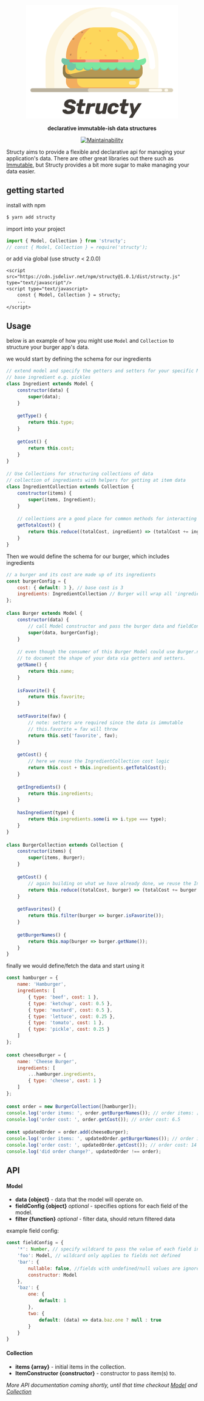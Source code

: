 <div align="center" markdown="1">

![Structy](https://github.com/andrewgrewell/structy/blob/master/logo.png)

**declarative immutable-ish data structures**

[![Maintainability](https://api.codeclimate.com/v1/badges/ba444709dbfd44f895f6/maintainability)](https://codeclimate.com/github/andrewgrewell/structy/maintainability)

</div>

Structy aims to provide a flexible and declarative api for managing your application's data. There are other great
libraries out there such as [Immutable](https://facebook.github.io/immutable-js/), but Structy provides a bit more sugar
to make managing your data easier. 

getting started
---
install with npm
```javascript
$ yarn add structy
```

import into your project
```javascript
import { Model, Collection } from 'structy';
// const { Model, Collection } = require('structy');
```


or add via global (use structy < 2.0.0)
```
<script src="https://cdn.jsdelivr.net/npm/structy@1.0.1/dist/structy.js" type="text/javascript"/>
<script type="text/javascript>
    const { Model, Collection } = structy;
    ...
</script>
```

Usage
---
below is an example of how you might use `Model` and `Collection` to structure your burger app's data.


we would start by defining the schema for our ingredients
```javascript
// extend model and specify the getters and setters for your specific Model
// base ingredient e.g. pickles
class Ingredient extends Model {
    constructor(data) {
        super(data);
    }

    getType() {
        return this.type;
    }

    getCost() {
        return this.cost;
    }
}

// Use Collections for structuring collections of data
// collection of ingredients with helpers for getting at item data
class IngredientCollection extends Collection {
    constructor(items) {
        super(items, Ingredient);
    }

    // collections are a good place for common methods for interacting with the data
    getTotalCost() {
        return this.reduce((totalCost, ingredient) => (totalCost += ingredient.getCost()), 0);
    }
}
```

Then we would define the schema for our burger, which includes ingredients
```javascript
// a burger and its cost are made up of its ingredients
const burgerConfig = {
    cost: { default: 3 }, // base cost is 3
    ingredients: IngredientCollection // Burger will wrap all 'ingredient' fields with a IngredientCollection
};

class Burger extends Model {
    constructor(data) {
        // call Model constructor and pass the burger data and fieldConfig
        super(data, burgerConfig);
    }

    // even though the consumer of this Burger Model could use Burger.name, it is better
    // to document the shape of your data via getters and setters.
    getName() {
        return this.name;
    }

    isFavorite() {
        return this.favorite;
    }

    setFavorite(fav) {
        // note: setters are required since the data is immutable
        // this.favorite = fav will throw
        return this.set('favorite', fav);
    }

    getCost() {
        // here we reuse the IngredientCollection cost logic
        return this.cost + this.ingredients.getTotalCost();
    }

    getIngredients() {
        return this.ingredients;
    }

    hasIngredient(type) {
        return this.ingredients.some(i => i.type === type);
    }
}

class BurgerCollection extends Collection {
    constructor(items) {
        super(items, Burger);
    }

    getCost() {
        // again building on what we have already done, we reuse the IngredientCollection and Burger cost logic
        return this.reduce((totalCost, burger) => (totalCost += burger.getCost()), 0);
    }

    getFavorites() {
        return this.filter(burger => burger.isFavorite());
    }

    getBurgerNames() {
        return this.map(burger => burger.getName());
    }
}
```

finally we would define/fetch the data and start using it
```javascript
const hamburger = {
    name: 'Hamburger',
    ingredients: [
        { type: 'beef', cost: 1 },
        { type: 'ketchup', cost: 0.5 },
        { type: 'mustard', cost: 0.5 },
        { type: 'lettuce', cost: 0.25 },
        { type: 'tomato', cost: 1 },
        { type: 'pickle', cost: 0.25 }
    ]
};

const cheeseBurger = {
    name: 'Cheese Burger',
    ingredients: [
        ...hamburger.ingredients,
        { type: 'cheese', cost: 1 }
    ]
};

const order = new BurgerCollection([hamburger]);
console.log('order items: ', order.getBurgerNames()); // order items: ['Hamburger']
console.log('order cost: ', order.getCost()); // order cost: 6.5

const updatedOrder = order.add(cheeseBurger);
console.log('order items: ', updatedOrder.getBurgerNames()); // order items: ['Hamburger', 'Cheese Burger']
console.log('order cost: ', updatedOrder.getCost()); // order cost: 14
console.log('did order change?', updatedOrder !== order);
```

API
---
#### **Model**
- **data {object}** - data that the model will operate on.
- **fieldConfig {object}** *optional* - specifies options for each field of the model.
- **filter {function}** *optional* - filter data, should return filtered data 

example field config:
```javascript
const fieldConfig = {
    '*': Number, // specify wildcard to pass the value of each field in data to Number constructor
    'foo': Model, // wildcard only applies to fields not defined
    'bar': {
        nullable: false, //fields with undefined/null values are ignored by default
        constructor: Model
    },
    'baz': {
        one: {
            default: 1
        },
        two: {
            default: (data) => data.baz.one ? null : true
        }
    }
}
```

#### **Collection**
- **items {array}** - initial items in the collection.
- **ItemConstructor {constructor}** - constructor to pass item(s) to.

*More API documentation coming shortly, until that time checkout [Model](https://github.com/andrewgrewell/structy/blob/master/src/Model.js) and [Collection](https://github.com/andrewgrewell/structy/blob/master/src/Collection.js)*
